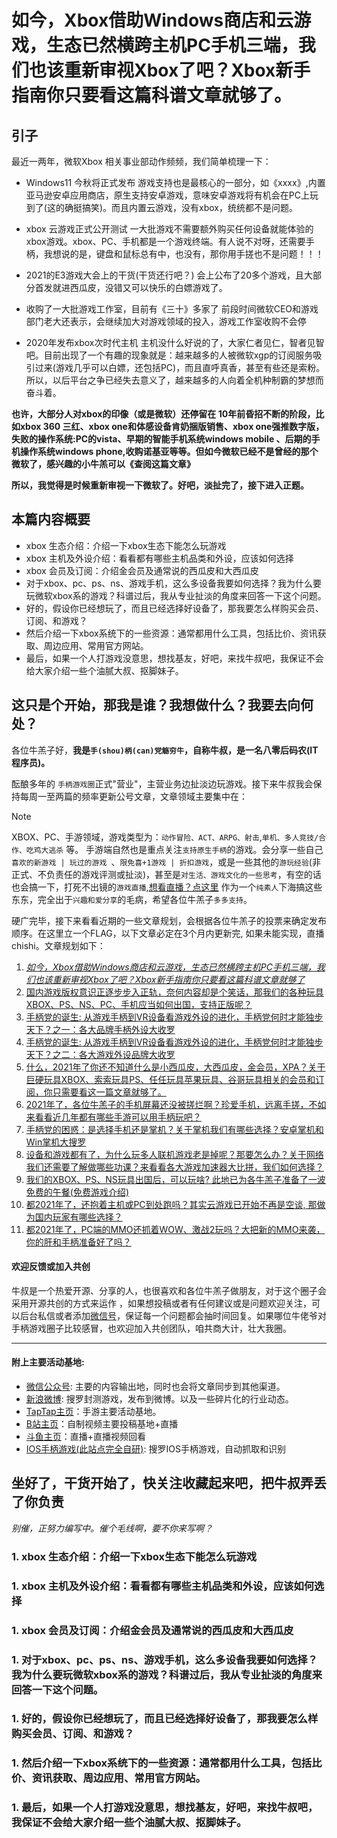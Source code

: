 # 如今，Xbox借助Windows商店和云游戏，生态已然横跨主机PC手机三端，我们也该重新审视Xbox了吧？Xbox新手指南你只要看这篇科谱文章就够了。

## 引子

最近一两年，微软Xbox 相关事业部动作频频，我们简单梳理一下：

- Windows11 今秋将正式发布
游戏支持也是最核心的一部分，如《xxxx》,内置亚马逊安卓应用商店，原生支持安卓游戏，意味安卓游戏将有机会在PC上玩到了(这的确挺搞笑)。而且内置云游戏，没有xbox，统统都不是问题。

- xbox 云游戏正式公开测试
一大批游戏不需要额外购买任何设备就能体验的xbox游戏。xbox、PC、手机都是一个游戏终端。有人说不对呀，还需要手柄，我想说的是，键盘和鼠标总有中，也没有，那你用手搓也不是问题！！！

- 2021的E3游戏大会上的干货(干货还行吧？)
会上公布了20多个游戏，且大部分首发就进西瓜皮，没错又可以快乐的白嫖游戏了。

- 收购了一大批游戏工作室，目前有《三十》多家了
前段时间微软CEO和游戏部门老大还表示，会继续加大对游戏领域的投入，游戏工作室收购不会停

- 2020年发布xbox次时代主机
主机没什么好说的了，大家仁者见仁，智者见智吧。目前出现了一个有趣的现象就是：越来越多的人被微软xgp的订阅服务吸引过来(游戏几乎可以白嫖，还包括PC)，而且直呼真香，甚至有些还是索粉。所以，以后平台之争已经失去意义了，越来越多的人向着全机种制霸的梦想而奋斗着。

**也许，大部分人对xbox的印像（或是微软）还停留在 10年前昏招不断的阶段，比如xbox 360 三红、xbox one和体感设备肯奶捆版销售、xbox one强推数字版，失败的操作系统:PC的vista、早期的智能手机系统windows mobile 、后期的手机操作系统windows phone,收购诺基亚等等。但如今微软已经不是曾经的那个微软了，感兴趣的小牛羔可以《查阅这篇文章》**

**所以，我觉得是时候重新审视一下微软了。好吧，淡扯完了，接下进入正题。**

## 本篇内容概要

- xbox 生态介绍：介绍一下xbox生态下能怎么玩游戏
- xbox 主机及外设介绍：看看都有哪些主机品类和外设，应该如何选择
- xbox 会员及订阅：介绍金会员及通常说的西瓜皮和大西瓜皮
- 对于xbox、pc、ps、ns、游戏手机，这么多设备我要如何选择？我为什么要玩微软xbox系的游戏？科谱过后，我从专业扯淡的角度来回答一下这个问题。
- 好的，假设你已经想玩了，而且已经选择好设备了，那我要怎么样购买会员、订阅、和游戏？
- 然后介绍一下xbox系统下的一些资源：通常都用什么工具，包括比价、资讯获取、周边应用、常用官方网站。
- 最后，如果一个人打游戏没意思，想找基友，好吧，来找牛叔吧，我保证不会给大家介绍一些个油腻大叔、抠脚妹子。


## 这只是个开始，那我是谁？我想做什么？我要去向何处？

各位牛羔子好，**我是`手(shou)柄(can)党觞穷牛`，自称牛叔，是一名八零后码农(IT程序员)。**

酝酿多年的 `手柄游戏圈`正式"营业"，主营业务边扯淡边玩游戏。接下来牛叔我会保持每周一至两篇的频率更新公号文章，文章领域主要集中在：
> [!NOTE]
>  XBOX、PC、手游领域，游戏类型为：`动作冒险、ACT、ARPG、射击`,`单机、多人竞技/合作、吃鸡大逃杀` 等。
> 手游端自然也是重点关注`支持原生手柄`的游戏。会分享一些自己`喜欢的新游戏 | 玩过的游戏 `、`限免喜+1游戏 | 折扣游戏`，或是一些其他的`游玩经验`(非正式、不负责任的游戏评测或扯淡)，甚至是`对生活、游戏文化的一些思考`，有空的话也会搞一下，打死不出镜的`游戏直播`,[想看直播？点这里](live-voice-chat.md)
> 作为一个`纯素人`下海搞这些东东，完全出于`兴趣和爱分享`的毛病，希望各位牛羔子`多多支持`。

硬广完毕，接下来看看近期的一些文章规划，会根据各位牛羔子的投票来确定发布顺序。在这里立一个FLAG，以下文章必定在3个月内更新完, 如果未能实现，直播chishi。文章规划如下：

1. *[如今，Xbox借助Windows商店和云游戏，生态已然横跨主机PC手机三端，我们也该重新审视Xbox了吧？Xbox新手指南你只要看这篇科谱文章就够了](c/g/notes/21-7.md)* 
1. [国内游戏版权意识正逐步步入正轨，奈何内容却是个笑话，那我们的各种玩具XBOX、PS、NS、PC、手机应当如何出国，支持正版呢？](c/g/index)
1. [手柄党的诞生: 从游戏手柄到VR设备看游戏外设的进化，手柄党何时才能独步天下？之一：各大品牌手柄外设大收罗](c/g/index)
1. [手柄党的诞生: 从游戏手柄到VR设备看游戏外设的进化，手柄党何时才能独步天下？之二：各大游戏外设品牌大收罗](c/g/index)
1. [什么，2021年了你还不知道什么是小西瓜皮，大西瓜皮，金会员，XPA？关于巨硬玩具XBOX、索索玩具PS、任任玩具苹果玩具、谷哥玩具相关的会员和订阅，你只需要看这一篇文章就够了。](c/g/index)
1. [2021年了，各位牛羔子的手机屏幕还没被搓烂啊？珍爱手机，远离手搓，不如来看看近几年都有哪些手游可以用手柄玩吧？](c/g/index)
2. [手柄党的困惑：是选择手机还是掌机？关于掌机我们有哪些选择？安卓掌机和Win掌机大搜罗](c/g/index)
3. [设备和游戏都有了，为什么玩多人联机游戏老是掉呢？那要怎么办？关于网络我们还需要了解做哪些功课？来看看各大游戏加速器大比拼，我们如何选择？](c/g/index)
4. [我们的XBOX、PS、NS玩具出国后，可以玩啥? 此地已为各牛羔子准备了一波免费的午餐(免费游戏介绍)](c/g/index)
5. [都2021年了，还抱着主机或PC到处跑吗？其实云游戏已开始不再是空谈, 那做为国内玩家有哪些选择？](c/g/index)
6. [都2021年了，PC端的MMO还抓着WOW、激战2玩吗？大把新的MMO来袭，你的肝和手柄准备好了吗？](c/g/index)


#### 欢迎反馈或加入共创

牛叔是一个热爱开源、分享的人，也很喜欢和各位牛羔子做朋友，对于这个圈子会采用开源共创的方式来运作 ，如果想投稿或者有任何建议或是问题欢迎关注，可以后台私信或者添加[微信号](https://limin-sites.github.io/as/assets/my-img/sqn-brand0.png)，保证每一个问题都会抽时间回复。如果哪位牛佬爷对手柄游戏圈子比较感冒，也欢迎加入共创团队，咱共商大计，壮大我圈。

---
<!--
评论小程序路径：interbar/pages/topic?id=224108&type=2
https://limin-sites.github.io/as/assets/my-img/weixin-qr.png
-->

#### 附上主要活动基地:

- [微信公众号](https://limin-sites.github.io/as/assets/my-img/weixin-qr.png): 主要的内容输出地，同时也会将文章同步到其他渠道。
- [新浪微博](https://weibo.com/p/1005057651288409): 搜罗封测游戏，发布到微博。以及一些碎片化的行业动态。
- [TapTap主页](https://www.taptap.com/user/9489666)：手游主要活动基地。
- [B站主页](https://space.bilibili.com/494408488)：自制视频主要投稿基地+直播
- [斗鱼主页](https://v.douyu.com/author/aBADak3DO7Xm)：直播+直播视频回看
- [IOS手柄游戏(此站点完全自研)](http://lxm.japaneast.cloudapp.azure.com/sqn/?mode=gamepad): 搜罗IOS手柄游戏，自动抓取和识别


## 坐好了，干货开始了，快关注收藏起来吧，把牛叔弄丢了你负责

*别催，正努力编写中。催个毛线啊，要不你来写啊？*

### 1. xbox 生态介绍：介绍一下xbox生态下能怎么玩游戏


### 1. xbox 主机及外设介绍：看看都有哪些主机品类和外设，应该如何选择


### 1. xbox 会员及订阅：介绍金会员及通常说的西瓜皮和大西瓜皮


### 1. 对于xbox、pc、ps、ns、游戏手机，这么多设备我要如何选择？我为什么要玩微软xbox系的游戏？科谱过后，我从专业扯淡的角度来回答一下这个问题。


### 1. 好的，假设你已经想玩了，而且已经选择好设备了，那我要怎么样购买会员、订阅、和游戏？


### 1. 然后介绍一下xbox系统下的一些资源：通常都用什么工具，包括比价、资讯获取、周边应用、常用官方网站。


### 1. 最后，如果一个人打游戏没意思，想找基友，好吧，来找牛叔吧，我保证不会给大家介绍一些个油腻大叔、抠脚妹子。



<!-- 

#新手入门指南

NOTE:  本文收集了小篇入**Xbox**以来的所有的经验和知识，在这里分享给所有对Xbox感兴趣的朋友们，让大家能更好的使用Xbox盒子，尽量少走弯路。

_______________________________________________________________________

NOTE:  文章内容来源于网络，经过小篇加工总结汇总，难免有疏漏，如果哪里不准确的，欢迎加入 **PC STEAM/XB1联机交流 QQ 群: 140165580**，反馈，或者在 **Github上给我提Pull Request**。另外强烈建议加入QQ群，除了可以反馈、咨询问题外，还可以吹水（尽量与Xbox、游戏相关的），最最最重要的是，我们会不定期组织联机。

#### 加群时，请注明：Github+喜欢的游戏类型或者是游戏。进群后，查看公告及群投票，对希望联机的游戏投下票，以便后续联机。要联机的时候，鼓励大家在群里主动寻求战友，别闷着打野战啊~


## 入坑记

接触主机游戏比较晚，之前Steam主要在Steam上玩游戏，前几年才开始玩X360，关注主机，2017年忍不住了，果断买，下面是入坑记：

- [黑五S版189 5百G 准备买 有人吗](http://bbs.a9vg.com/thread-5274565-1-1.html)
开始关注,并想买主机了,一开始肯定不会想买国行

- [真有点想买X了，但没4K电视，有必要买么？](http://bbs.a9vg.com/thread-5275149-1-1.html)
在X和S中犹豫了一段时间，最后错过了黑五促销，包括各种金会员，游戏折扣，一年中黑五折扣力度最大

- [入坑S版了，狗东 1699，送Forza，补上开箱图](http://bbs.a9vg.com/thread-5287467-1-1.html)
最后果断决定买S，正在好双十二打折。不管了，那天晚上待到12点应该是第一个下单的，然后12号下午就收到了，神速啊，狗 东~。反正就是买了心仪的东东开森啊~

- [s到货，开箱体验中-百度贴吧版](https://tieba.baidu.com/p/5476075987?pid=116135860682&cid=116138370976)

## 为什么选择Xbox 而不是 PS4？
	
个人更喜欢动作游戏，如ACT、ARPG、AVG，射击，更喜欢Xbox的手柄，其他没那么多为什么了，目前来讲还是比较喜欢微软的东东一些，工作上一直在靠微软的产品混饭吃（叔是是80后），也算是一位软粉了。至于说选择S版，我想上面的那个A9贴子很好的说明了。等以后说不定会入Switch，掌机+主机，在外出差时也挺爽的不是啊~。所以说 **喜欢什么就去买吧，让人去喷吧，关我叉事~**。但是千万不要沉迷游戏，要知道游戏是生活的一部分，工作事业学业也要兼顾，**特别是学生党！要注意！**

## 必看文章，看了下面的文章在回来这里

[想要了解如何使用 Xbox 看这篇文章就够了](https://zhuanlan.zhihu.com/p/28423148)

[Xbox 新手忠告](http://bbs.a9vg.com/thread-5283867-1-1.html)

[XboxOne主机跨服/绑卡教程及各服绑卡信息汇总](https://tieba.baidu.com/p/5280109624?share=9105&fr=share&see_lz=0&sfc=copy&client_type=2&client_version=8.9.8.0&st=1510021369&unique=F36159E84D02924BF15AC00A32D31300&red_tag=3149636983)

## 强烈推荐微信比价助手小程序

搜索 **Xbox比价助手** 即可。在这个小程序里面可以查看打折游戏、中文游戏、游戏成就，还可以关注喜欢的游戏。非常好用的一款免费工具。比价助手有一个微信群，如果想加此微信群，先加上面的QQ群，进群后在推荐进微信群。

## 相关网站资源和工具

| 链接| 说明|  链接| 说明|链接| 说明|  
| - | :-: | -: | -: |  -: | -: | 
|  [MS搜索游戏](https://www.microsoft.com/zh-hk/search/result.aspx?q=The+Surge&form=MSHOME) |   MS 香港游戏搜索    |  [Xbox 游戏官网](https://www.xbox.com/zh-CN/games/xbox-one/home)   |   国行   |       [绑定信用卡页面](https://account.microsoft.com/billing/payments) |  点 **新增付款选项**  |     |
|  [Xbox游戏搜索](https://www.xbox.com/en-US/games/xbox-one?xr=shellnav) |  Xbox 美区游戏搜索 | [xbox 保修注册](https://support.xbox.com/zh-CN/my-account/warranty-and-service/xbox-warranty-information)   |  注册的时候提示电话号码无效，弄了个85+8位号码就可以了，随便弄了香港的号码   |  [xboxdvr ](http://xboxdvr.com/gamer/lixiaominghk/videos)  | 获取XBOX录制的视频和截图    |  
|  [最新游戏](https://www.microsoft.com/zh-hk/store/new/games/xbox?s=store) |  xbox 港区   | [取消自动续订 ](https://account.microsoft.com/services/)   |  金会员和XGP，点管理->取消自动续约   |   [Xbox早知道](http://www.yxzzd.com/)   |   Xbox早知道  |
|  [最新游戏](https://www.microsoft.com/en-us/store/new/games/xbox?s=store) |  xbox 美区   | - [金会员折扣游戏](https://www.xbox.com/zh-HK/live/deals-with-gold?xr=shellnav)   |   港服金会员优惠游戏- |   [Xbox比价小助手](https://tieba.baidu.com/p/5455514797)  |   微信小程序  |
|  [Xbox Social ](https://account.xbox.com/zh-hk/Social) |  港服社交动态页面   |   [家庭共享设置](https://account.microsoft.com/family/?lang=zh-TW)   |   适用两个帐号的情况（国服一个、外服一个）  | [xbox 帐号迁移](https://live.xbox.com/zh-HK/AccountMigration) |   建议迁到香港，迁不了建议新注册个帐号，用来买外服游戏      |
|  [xbox 帐号 Profile](https://account.xbox.com/zh-hk/Profile) |  港服   | [xbox 官方论坛](https://forums.xbox.com/zh-cn/home)   |   [Xbox游戏比价网站](http://www.xbox-now.com/zh/news)    |   [微软Live帐号profile](https://account.microsoft.com/profile/) |  个人资料修改总入口-包括Xbox资料      |


 
## 最近玩X1的使用经验总结


- [你好电视,看电视的神器，HUHU 低调~](https://www.microsoft.com/zh-hk/store/p/%e4%bd%a0%e5%a5%bd%e7%94%b5%e8%a7%86/9nblggh3zv64)

- [截屏](https://support.xbox.com/zh-CN/xbox-one/console/capture-game-clips-and-screenshots)

 玩游戏才可以:  **西瓜键->菜单键->Y 保存图片,X录制**.

 没有玩游戏时，可以用智能电视的截屏功能，或是串流至Win10进行截屏（使用下面的Xbox APP）。

- 自带的 **媒体播放器**

可以通过手机投屏放视频节目，手机端视频 APP软件通常都会带投屏功能。搜索到XBOX后连接即可。投屏成功后可以关闭手机中的APP，如果失败可以多试几次。另外UC浏览器在播放视频时也支持投屏。

PC端安装，[PcSenderSetup](http://download.waxrain.com/AirPinPcSender/PcSenderSetup.exe),  [官网](http://www.waxrain.com/product.html)。可以投放电脑上的视频，还可以把桌面镜像传过去，但效果不太好

- [Xbox App](https://www.xbox.com/zh-CN/windows-10/xbox-app)

微软官方的Xbox 应用程序，里面包括IOS、Android、Windows各版本，可以用来管理个人资料、添加好友、查看上传的图片和视频，浏览应用商店，甚至还可以远程控制Xbox，领取金会员免费游戏。

[IOS版地址](https://itunes.apple.com/cn/app/xbox-one-smartglass/id736179781?mt=8)

[Android安卓版APK,可直接下载，来自QQ应用商店](http://112.29.152.47/imtt.dd.qq.com/16891/BFF474CBCD2D84C25717167D1ACE079F.apk?mkey=5a38b333f53b6f2a&f=4dae&c=0&fsname=com.microsoft.xboxone.smartglass_1712.1212.1909_171212000.apk&csr=1bbd&p=.apk)

[Android安卓版APK,可直接下载，来自Google应用商店](https://storage.evozi.com/apk/dl/16/09/05/com.microsoft.xboxone.smartglass.apk?h=MbS28mJfWoHu6poMl2qpHA&t=1513661304)

#### 目前我是这样玩的：

- 买回来后，升级系统，大概 1.6G左右的更新

- 登陆微软live帐号，这个帐号区域是中国，无法迁移。操作过程中会要选择【金会员试用】订阅，注意选择
- 百事通需要填写手机帐号来注册使用，里面很多内容收费的。
- 用国区帐号买了一个游戏：核心重铸

- 另外注册了一个新帐号，新帐号区域迁移到香港，用来买外服游戏
- 主机解锁，并把新帐号添加了家庭共享帐号，只要有一个帐号购买了并下载了游戏，其他家庭帐号都可以玩
- 新帐号上土耳其服上绑定了信用卡（通过上面提供的网页），并在XB主机上用新帐号登陆，购买一款游戏：命运之手2
- 解锁后切换到香港区域玩游戏，国区的游戏都能玩，包括无冬之夜和核心重铸，但如果是家庭共享的方式，购买游戏帐号要登陆到主机

- 下载了几款免费多人联机游戏：堡垒之夜、Happy Way，在外服下无法多人联机。切换到国区后可玩！**也就是说：国行免费金会员的多人联机是根据主机和区域来的，和帐号无关**，想要多人联机又不想买金会员，必须切换到国行来才可行，否则就只能买外服的金会员了（最好是新的港服帐号）

- 最后，把新帐号设置为常用主机帐号，切回了国服。

- 以后：看看金会员优惠力度，打折的话 可以买一年（外服新帐号）；然后Game Pass和EA的看情况也可以买。

- 家庭共享和Home的区别：家庭共享需要主帐号常登陆（不用输密码），Home的话登陆一次后不用在登陆这个帐号了（分享游戏的帐号设置为常用主机）

- 我用两个帐号的原因：一个帐号用来于国行内容，另一个用来玩外服内容。可以用一个帐号（目前没有什么影响），也可以用两个，看喜好。一个帐号简单方便，多个帐号麻烦点，建议喜欢折腾的人


## Xbox One 相关概念

- [XPA：Xbox Play anywher 官方介绍](https://www.xbox.com/zh-HK/games/xbox-play-anywhere?xr=shellnav) 　[国行官方XPA游戏汇总](https://www.microsoft.com/zh-cn/store/collections/xboxplayanywheregames)　　[国行玩家可切换港服win10购买的XPA汇总-百度贴吧](https://tieba.baidu.com/p/5137891448?red_tag=2062254705)

XPA是指购买一份游戏，在Xbox和Win10上都可以玩，PC Windows 10 UWP游戏不用金会员也可以联机

- [金会员官方介绍](https://www.xbox.com/zh-HK/Live/games-with-gold),　[港服金会员购买地址-国服微软商店](https://www.microsoftstore.com.cn/xboxlivegold?Icid=Xboxcategory_leftbanner_Xboxlivegold)

默认是银会员，充值可升级金会员，一年大概是3百多左右．其他服有时候有折扣可以关注下，折扣多的时候二百多就可以买到。每个月会有免费游戏，领取后游戏会一直存在，多人联机必须要金会员才行。


**以下地区金会员比较便宜：1个月捷克，3个月墨西哥，1年巴西**。另外还有一些游戏折扣.听说淘的试用金会员无法联机


| [香港：三个月 159RMB,一年388](https://www.microsoft.com/zh-hk/store/p/xbox-live-gold/cfq7ttc0k5dj/000D?rtc=1&source=lp)|  [巴西（pt-BR）:三个月 137RMB，一年297](https://www.microsoft.com/pt-BR/store/p/xbox-live-gold/cfq7ttc0k5dj/000G?rtc=1&source=lp) |  [日本（ja-JP）：三个月125RMB,一年315RMB](https://www.microsoft.com/ja-JP/store/p/xbox-live-gold/cfq7ttc0k5dj/000D?rtc=1&source=lp)| 
| - | :-: | -: | 
|    | | | 


- 国行金会员，目前一直处于预览期，所以免费，国行没有游戏可送（本来就没几个游戏），这个服务只有国行有。国行唯一的好处就是相当于可以免费联机了,出了国就要金会员才可以联机.

- 360 会免游戏如何领取？。

以前360游戏分区，这个区就是live区域的意思，你在哪个区买x1游戏，都没关系，但是领取360会免游戏，或者购买360游戏的时候，服务器会验证你的ip和live区域是否一致。**那要一个港服帐号来领，然后Home、或家庭共享，所以这里要用代理**

- [Xbox Game Pass，可以申请 XGP 14天试用](https://www.xbox.com/zh-HK/games/xbox-game-pass?xr=shellnav),　[XGP 游戏列表-至12月](http://www.yxzzd.com/9897.html)，　[XGP必须知道的事情](http://www.dgtle.com/article-18221-1.html)

XGP是2017年才推出的游戏租令服务。每个月能免费玩一些游戏，旧的游戏会被替换，现在有一百多款游戏，每月需要 $9.99 的订阅费，另外有些游戏会对XGP有单独的折扣

- [EA Access](https://www.xbox.com/zh-hk/entertainment/xbox-one/live-apps/ea-access)
5美元/月或30美元/年，一个月可以免费玩几款游戏，而且其他游戏也有折扣。过了会员，游戏不能免费玩了.还是建议用港服帐号买，然后Home给国行机器

- [解锁教程](https://tieba.baidu.com/p/5383794518)

解锁的好处：可以跨服购买游戏，在切换成国行后继续玩，能联机，但也有些游戏可能运行不起来，只是少部分

- 绑定信用卡

建议低价区绑定一个，别同一个信用卡绑定多个，会有被封的风险

- [跨服买游戏](https://tieba.baidu.com/p/4871591911?red_tag=2731388242)
一般去便宜的区买游戏，这里面要用到上面说的工具进行比价，在去最低的服买游戏，可以用电脑买吧(可能需要翻墙),然后主机切换到对应的服去下载游戏，下完后在切换回国行玩,有点麻烦。

NOTE:  Xbox的跨服买游戏省钱经常能给你节省一半以上的开支. 跨区买游戏绑定信用卡请固定在三个楉低价区服，不要浪费绑定太多低价服务器，每次付款尽量保证24小时内只在一个低价区买。另外，目前阿根庭服和土耳其服已经无法购买了，除了这两个服其他服还可以购买！

**推荐美服（en-us）、港服、俄罗斯服(ru-RU)、印度，这些区比较便宜**

- 绑定信用卡土耳其服，语言代码为：tr-TR

注意用你的中文名拼音绑定（card name），用来绑定的大使馆地址 ：Gölgeli Sok. No.34.G.O.P. Ankara. 06700 。电话：0090-312-4360628
先在港服找到要买的游戏，地址是像这样的：microsoft. com/ zh-hk /XXX, 然后用低价服的国家语言代码替换网址里面的zh-hk,然后重新打开页面，就可以购买了，经测试 网页上买不了游戏。

- [中文游戏汇总](http://www.yxzzd.com/2016.html)

Xbox数字版不锁服不锁语言，只不过商店不会标识有哪些语言，因此想要查阅哪些游戏有中文，上面的工具中有.
如果一个游戏本身有中文，在低价区买的游戏下载后没中文，那删除了去港服下载，就有中文了

## Xbox 玩机技巧(更新中)

- 家庭共享
两个帐号要同时登陆,适用于同一个人两个帐号:一个国服一个港服.直接登陆切换帐号就可以下载游戏.

- Home 游戏

注册港服账户捆支付宝，买游戏，HOME给国服主机，最后换上国服账号玩。这样可以不用切服来玩游戏

## 网络问题或游戏下载经常停止

**请先排除自家的网络是否有问题。**

- 方案一：断电重启, 关闭主机--断掉主机电源--等待30秒--重新开机 

- 方案二：更改DNS

更改DNS之前可以先检查网络数据情况是否良好

#### 推荐以下DNS：

**1.1.1.1（强烈推荐这个，全球最快DNS），加一个本地运营商的DNS** 

- 其他的DNS

![](http://file1.a9vg.com/data/attachment/forum/201712/23/150904k8xs4h7x8hxe09oh.jpg) .　

主DNS：4.2.2.1 ；辅助DNS：4.2.2.2
主DNS：4.2.2.1 ；辅助DNS：114.114.114.114 
主DNS：114.114.114.114 ；辅助DNS：8.8.8.8 
主DNS：168.126.63.1 ；辅助DNS：168.126.63.2 
主DNS:114.114.114.114 ；辅助DNS：4.2.2.2 
主DNS:114.114.114.114 ；辅助DNS：114.114.115.115 ；
主DNS：123.125.81.6 ；辅助DNS：140.207.198.6 ；（联通）

## 更改DNS

手动操作您的手柄，进入主机设置-全部设置-网络-网络设置-第二行：高级设置，主DNS,辅助DNS。关机,断电，重启路由器或拔网络，开机。测试网络,如果还不行继续切换,直到正常为止

## 游戏介绍

免费多人游戏：星际战甲、枪火游侠、流放之路（无中文）

XGP联机游戏：极速竟速：地平线4、腐烂国度2（无中文）、盗贼之海

- [Hand of Fate Deluxe Edtion，命运之手 2015 年中发行 2G 多, 土耳其服 91.35 阿根停 83.63 RMB](https://www.microsoft.com/zh-hk/store/p/hand-of-fate/BV0LH18Q1VHW)

- [Hand of Fate2 命运之手2 2017 12 发行，土耳其服 146.51 RMB](https://www.microsoft.com/zh-hk/store/p/hand-of-fate-2/9pl085q81c5h)　　[Steam 上价格 90 支持中文 特别好评](http://store.steampowered.com/app/456670/Hand_of_Fate_2/)

集格斗+角色扮演为一体的全新升级体验！
游戏完美融合塔罗牌与地下城战斗元素，在这里你走的每一步、做的每一次选择都需要非常小心，看似简单的战斗，却是命运之手的操控。百年前统治世界的发牌人被推翻，世界更换了新的主宰。如今，蛰伏百年的老发牌人邀你一同踏上他的复辟之旅。是命运对强者的认可？还是被人操控的复仇工具？这一切需要你来做决定！驾驶着命运马车开始谱写你的冒险之旅吧！

- [The Surge 6.4G 2017 12 发行 ，原价255 土耳其，目前金会员打折中：101.7，比Steam便宜](https://www.microsoft.com/zh-hk/store/p/The-Surge/BRKVPTHJW525?rtc=1)

欢迎来到CREO。巨大组织拯救了世界！工作的第一天，一场突发性事故让你晕了过去。醒来时，你发现身处一个被毁的区域里，身上还装备着一具重型外骨骼机甲。失控的机器人，近乎疯癫的同事和无良AI——一切都想至你与死地. **已经下试玩版，英文的，低于预期**
[此游戏Steam上 价格 128 RMB 有中文 评价：特别好评](http://store.steampowered.com/app/378540/The_Surge/)

- 黑老五 Halo 5，光环5，目前打折中 XGP

- 爷们4 豪华版，战争机器4 Gears of war 土耳其 293.19 RMB 原价无折扣，港服价格 393 RMB

- [无双大蛇2 终极版 ](https://www.microsoft.com/zh-cn/store/p/%E6%97%A0%E5%8F%8C%E5%A4%A7%E8%9B%87%EF%BC%92-%E7%BB%88%E6%9E%81%E7%89%88/bs96nlsxq6zw)

- [核心重铸 64,支持XPA 国行64，已经买](https://www.microsoft.com/zh-cn/store/p/%E6%A0%B8%E5%BF%83%E9%87%8D%E9%93%B8/9nblggh1z6fq),　[游戏介绍,XB 独占](http://play.163.com/special/news/recore-review.html)

这个游戏是第一个购买的，玩了一下还不错，挺喜欢的。已经玩了两章，感觉这个游戏还不错，就喜欢这类射击游戏，有中文，很流畅，也有任务引导

- [大神 绝影版-无中文， 土耳其服最低，100RMB左右](https://www.microsoft.com/zh-hk/store/p/okami-hd/c0w6p6n2q4qf)
STEAM：98RMB，http://store.steampowered.com/app/587620/OKAMI_HD/

- [fortnite 堡垒之夜 免费多人联机射击，类似吃鸡模式，卡通风格](https://www.microsoft.com/en-us/store/p/fortnite-battle-royale/bt5p2x999vh2)

目前未上架[香港和台湾,预购状态](https://www.microsoft.com/zh-tw/store/p/fortnite-battle-royale/bt5p2x999vh2)，需切换到美区才可以下载。**因为国行PC版被腾讯代理，现在没有中文版了**。安装办法：解锁后切换到美国，搜索游戏，下载安装。然后切换到国服，就可以玩了。在非国服下无法玩多人游戏，因为没金会员

- [conan exiles 流放者柯南 开放世界动作生存游戏](https://www.microsoft.com/zh-hk/store/p/conan-exiles-game-preview/c2x6zcnkn2wr)

目前还处理预览版，已经有繁体中文。支持第一人称和第三人称视角。最低价格是 俄罗斯 214RMB，其次香港 252RMB

## 关于中文游戏

有些游戏是 繁体中文，有些是简体中文，在下载游戏前先确认中文是在游戏界面切换，还是通过切换Xbox区域，还是切换主机显示的语言。有些游戏是要有中文的在地区下载才有中文，通常是台服、港服、新加坡。 -->




